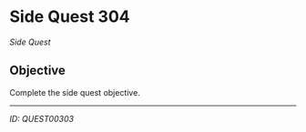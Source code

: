 # Side Quest 304

*Side Quest*

## Objective
Complete the side quest objective.

---
*ID: QUEST00303*
